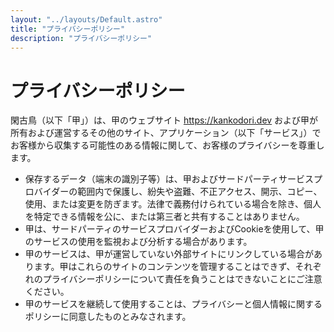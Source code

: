 ```yaml
---
layout: "../layouts/Default.astro"
title: "プライバシーポリシー"
description: "プライバシーポリシー"
---
```


# プライバシーポリシー

閑古鳥（以下「甲」）は、甲のウェブサイト https://kankodori.dev および甲が所有および運営するその他のサイト、アプリケーション（以下「サービス」）でお客様から収集する可能性のある情報に関して、お客様のプライバシーを尊重します。

- 保存するデータ（端末の識別子等）は、甲およびサードパーティサービスプロバイダーの範囲内で保護し、紛失や盗難、不正アクセス、開示、コピー、使用、または変更を防ぎます。法律で義務付けられている場合を除き、個人を特定できる情報を公に、または第三者と共有することはありません。
- 甲は、サードパーティのサービスプロバイダーおよびCookieを使用して、甲のサービスの使用を監視および分析する場合があります。
- 甲のサービスは、甲が運営していない外部サイトにリンクしている場合があります。甲はこれらのサイトのコンテンツを管理することはできず、それぞれのプライバシーポリシーについて責任を負うことはできないことにご注意ください。
- 甲のサービスを継続して使用することは、プライバシーと個人情報に関するポリシーに同意したものとみなされます。
